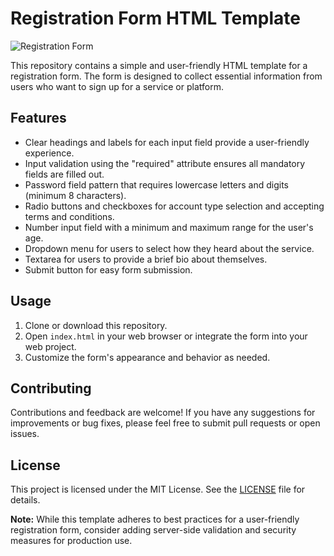 # Registration Form HTML Template

![Registration Form](https://drive.google.com/file/d/1iqnZ223fd-SOCiXG5KZ9z1Xytz6txP8A/view?usp=sharing)

This repository contains a simple and user-friendly HTML template for a registration form. The form is designed to collect essential information from users who want to sign up for a service or platform.

## Features

- Clear headings and labels for each input field provide a user-friendly experience.
- Input validation using the "required" attribute ensures all mandatory fields are filled out.
- Password field pattern that requires lowercase letters and digits (minimum 8 characters).
- Radio buttons and checkboxes for account type selection and accepting terms and conditions.
- Number input field with a minimum and maximum range for the user's age.
- Dropdown menu for users to select how they heard about the service.
- Textarea for users to provide a brief bio about themselves.
- Submit button for easy form submission.

## Usage

1. Clone or download this repository.
2. Open `index.html` in your web browser or integrate the form into your web project.
3. Customize the form's appearance and behavior as needed.

## Contributing

Contributions and feedback are welcome! If you have any suggestions for improvements or bug fixes, please feel free to submit pull requests or open issues.

## License

This project is licensed under the MIT License. See the [LICENSE](LICENSE) file for details.

**Note:** While this template adheres to best practices for a user-friendly registration form, consider adding server-side validation and security measures for production use.


